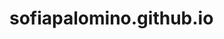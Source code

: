 # sofiapalomino.github.io
<!DOCTYPE html>
<html lang="en" dir="ltr">
  <head>
    <meta charset="utf-8">
    <title>Etiquetas span y div</title>
<!--Se define un estilo predeterminado-->
    <style>
      #capa1 {color:blue} <!--Color en la capa 1-->
    </<style media="screen"> <!--Se cierra-->

    </style>
  </head>
  <body>

  <p> Esto es un texto con una <span style="color:red">palabra</span> en color <span style="color:red">rojo </span></p><!--crea una palabra en rojo-->

  <div id="capa1"> <!--se menciona que a partir de aqui el texto tendrá el estilo capa1-->
    <h1>Titular de color azul</h1>
    <p> Texto con palabras en color azul</p>
  </div>

  </body>
</html>
